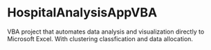 # HospitalAnalysisAppVBA
VBA project that automates data analysis and visualization directly to Microsoft Excel. With clustering classfication and data allocation.
